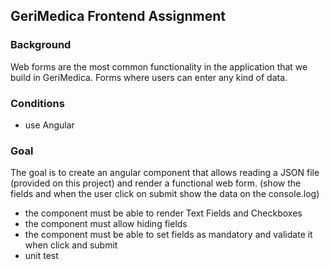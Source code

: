 ## GeriMedica Frontend Assignment
### Background
Web forms are the most common functionality in the application that we build in GeriMedica. Forms where users can enter any kind of data.
### Conditions
- use Angular 
### Goal
The goal is to create an angular component that allows reading a JSON file  (provided on this project) 
and render a functional web form. (show the fields and when the user click on submit show the data on the console.log)
- the component must be able to render Text Fields and Checkboxes
- the component must allow hiding fields
- the component must be able to set fields as mandatory and validate it when click and submit
- unit test
